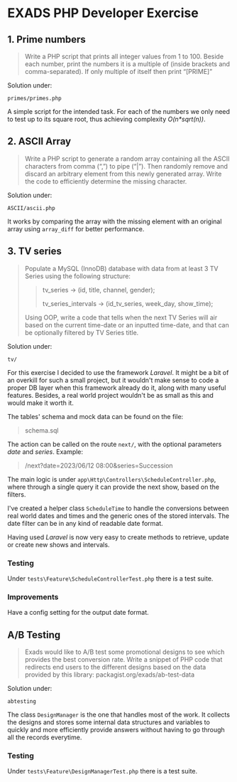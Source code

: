 # EXADS PHP Developer Exercise

## 1. Prime numbers

> Write a PHP script that prints all integer values from 1 to 100.
Beside each number, print the numbers it is a multiple of (inside brackets and comma-separated). If
only multiple of itself then print “[PRIME]”

Solution under:

    primes/primes.php

A simple script for the intended task. For each of the numbers we only need to test up
to its square root, thus achieving complexity *O(n\*sqrt(n))*.

## 2. ASCII Array

> Write a PHP script to generate a random array containing all the ASCII characters from comma (“,”) to
pipe (“|”). Then randomly remove and discard an arbitrary element from this newly generated array.
Write the code to efficiently determine the missing character.

Solution under:

    ASCII/ascii.php

It works by comparing the array with the missing element with an original array using `array_diff` 
for better performance.

## 3. TV series

> Populate a MySQL (InnoDB) database with data from at least 3 TV Series using the following structure:
> > tv_series -> (id, title, channel, gender);
> >
> > tv_series_intervals -> (id_tv_series, week_day, show_time);
> 
>  Using OOP, write a code that tells when the next TV Series will air based on the current time-date or an
>  inputted time-date, and that can be optionally filtered by TV Series title.

Solution under:

    tv/

For this exercise I decided to use the framework *Laravel*. It might be a bit of an overkill for such a 
small project, but it wouldn't make sense to code a proper DB layer when this framework already
do it, along with many useful features. Besides, a real world project wouldn't be as small as this and would make it worth it.

The tables' schema and mock data can be found on the file:
> schema.sql

The action can be called on the route `next/`, with the optional parameters *date* and *series*. Example:
> /next?date=2023/06/12 08:00&series=Succession

The main logic is under `app\Http\Controllers\ScheduleController.php`, where through a single query it can
provide the next show, based on the filters.

I've created a helper class `ScheduleTime` to handle the conversions between real world dates and times and
the generic ones of the stored intervals. The date filter can be in any kind of readable date format.

Having used *Laravel* is now very easy to create methods to retrieve, update or create new shows and intervals.

### Testing

Under `tests\Feature\ScheduleControllerTest.php` there is a test suite.

### Improvements

Have a config setting for the output date format.

## A/B Testing

> Exads would like to A/B test some promotional designs to see which provides the best conversion rate.
Write a snippet of PHP code that redirects end users to the different designs based on the data
provided by this library: packagist.org/exads/ab-test-data

Solution under:

    abtesting

The class `DesignManager` is the one that handles most of the work. It collects the designs
and stores some internal data structures and variables to quickly and more efficiently provide answers
without having to go through all the records everytime.

### Testing

Under `tests\Feature\DesignManagerTest.php` there is a test suite.

